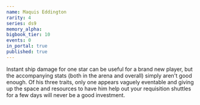 ```yaml
---
name: Maquis Eddington
rarity: 4
series: ds9
memory_alpha:
bigbook_tier: 10
events: 0
in_portal: true
published: true
---
```


Instant ship damage for one star can be useful for a brand new player, but the accompanying stats (both in the arena and overall) simply aren't good enough. Of his three traits, only one appears vaguely eventable and giving up the space and resources to have him help out your requisition shuttles for a few days will never be a good investment.
